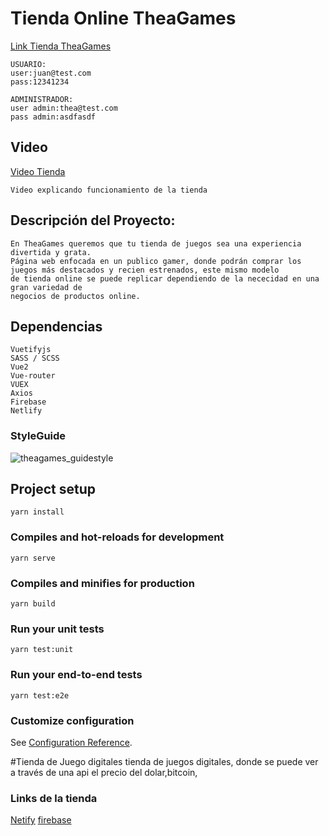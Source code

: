 # Tienda Online TheaGames
[Link Tienda TheaGames](https://theagames.netlify.app/home)

```
USUARIO:
user:juan@test.com
pass:12341234

ADMINISTRADOR:
user admin:thea@test.com
pass admin:asdfasdf
```

## Video 
[Video Tienda](https://www.youtube.com/watch?v=WdLVjBI2t-c)
```
Video explicando funcionamiento de la tienda
```

## Descripción del Proyecto:
```
En TheaGames queremos que tu tienda de juegos sea una experiencia divertida y grata.
Página web enfocada en un publico gamer, donde podrán comprar los juegos más destacados y recien estrenados, este mismo modelo
de tienda online se puede replicar dependiendo de la nececidad en una gran variedad de 
negocios de productos online.
```
## Dependencias
```
Vuetifyjs
SASS / SCSS
Vue2
Vue-router
VUEX
Axios
Firebase
Netlify
```
### StyleGuide
![theagames_guidestyle](https://user-images.githubusercontent.com/94083791/180027817-a791316f-ab75-430a-a469-f2cd6391de17.png)



## Project setup
```
yarn install
```

### Compiles and hot-reloads for development
```
yarn serve
```

### Compiles and minifies for production
```
yarn build
```

### Run your unit tests
```
yarn test:unit
```

### Run your end-to-end tests
```
yarn test:e2e
```

### Customize configuration
See [Configuration Reference](https://cli.vuejs.org/config/).

#Tienda de Juego digitales
tienda de juegos digitales, donde se puede ver a través de una api el precio del dolar,bitcoin,
### Links de la tienda
[Netify]()
[firebase]()
